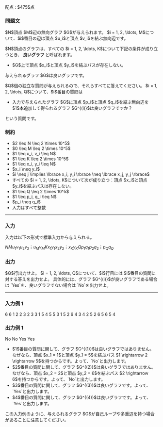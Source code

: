 
<div>

<span>

<span>

<p>
配点 : $475$点
</p>

<div>

<section>

### **問題文**

<p>
$N$頂点 $M$辺の無向グラフ $G$が与えられます。
$i = 1, 2, \ldots, M$について、$i$番目の辺は頂点 $u_i$と頂点 $v_i$を結ぶ無向辺です。
</p>

<p>
$N$頂点のグラフは、すべての $i = 1, 2, \ldots, K$について下記の条件が成り立つとき、
<strong>
良いグラフ
</strong>
と呼ばれます。
</p>

<ul>

<li>
$G$上で頂点 $x_i$と頂点 $y_i$を結ぶパスが存在しない。
</li>

</ul>

<p>
与えられるグラフ $G$は良いグラフです。
</p>

<p>
$Q$個の独立な質問が与えられるので、それらすべてに答えてください。
$i = 1, 2, \ldots, Q$について、$i$番目の質問は
</p>

<ul>

<li>
入力で与えられたグラフ $G$に頂点 $p_i$と頂点 $q_i$を結ぶ無向辺を $1$本追加して得られるグラフ $G^{(i)}$は良いグラフですか？
</li>

</ul>

<p>
という質問です。
</p>

</section>

</div>

<div>

<section>

### **制約**

<ul>

<li>
$2 \leq N \leq 2 \times 10^5$
</li>

<li>
$0 \leq M \leq 2 \times 10^5$
</li>

<li>
$1 \leq u_i, v_i \leq N$
</li>

<li>
$1 \leq K \leq 2 \times 10^5$
</li>

<li>
$1 \leq x_i, y_i \leq N$
</li>

<li>
$x_i \neq y_i$
</li>

<li>
$i \neq j \implies \lbrace x_i, y_i \rbrace \neq \lbrace x_j, y_j \rbrace$
</li>

<li>
すべての $i = 1, 2, \ldots, K$について次が成り立つ：頂点 $x_i$と頂点 $y_i$を結ぶパスは存在しない。
</li>

<li>
$1 \leq Q \leq 2 \times 10^5$
</li>

<li>
$1 \leq p_i, q_i \leq N$
</li>

<li>
$p_i \neq q_i$
</li>

<li>
入力はすべて整数
</li>

</ul>

</section>

</div>

---

<div>

<div>

<section>

### **入力**

<p>
入力は以下の形式で標準入力から与えられる。
</p>

<div>

$N$$M$$u_1$$v_1$$u_2$$v_2$$\vdots$$u_M$$v_M$$K$$x_1$$y_1$$x_2$$y_2$$\vdots$$x_K$$y_K$$Q$$p_1$$q_1$$p_2$$q_2$$\vdots$$p_Q$$q_Q$
</div>

</section>

</div>

<div>

<section>

### **出力**

<p>
$Q$行出力せよ。
$i = 1, 2, \ldots, Q$について、$i$行目には $i$番目の質問に対する答えを出力せよ。
具体的には、グラフ $G^{(i)}$が良いグラフである場合は `Yes`を、良いグラフでない場合は `No`を出力せよ。
</p>

</section>

</div>

</div>

---

<div>

<section>

### **入力例 1**

<div>

6 6
1 2
2 3
2 3
3 1
5 4
5 5
3
1 5
2 6
4 3
4
2 5
2 6
5 6
5 4

</div>

</section>

</div>

<div>

<section>

### **出力例 1**

<div>

No
No
Yes
Yes

</div>

<ul>

<li>
$1$番目の質問に関して、グラフ $G^{(1)}$は良いグラフではありません。なぜなら、頂点 $x_1 = 1$と頂点 $y_1 = 5$を結ぶパス $1 \rightarrow 2 \rightarrow 5$を持つからです。よって、`No`と出力します。
</li>

<li>
$2$番目の質問に関して、グラフ $G^{(2)}$は良いグラフではありません。なぜなら、頂点 $x_2 = 2$と頂点 $y_2 = 6$を結ぶパス $2 \rightarrow 6$を持つからです。よって、`No`と出力します。
</li>

<li>
$3$番目の質問に関して、グラフ $G^{(3)}$は良いグラフです。よって、`Yes`と出力します。
</li>

<li>
$4$番目の質問に関して、グラフ $G^{(4)}$は良いグラフです。よって、`Yes`と出力します。
</li>

</ul>

<p>
この入力例のように、与えられるグラフ $G$が自己ループや多重辺を持つ場合があることに注意してください。
</p>

</section>

</div>

</span>

</span>

</div>
